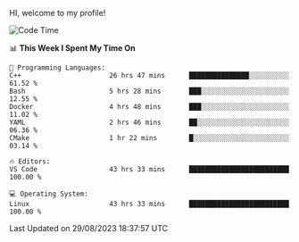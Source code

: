 HI, welcome to my profile!
<!--START_SECTION:waka-->
![Code Time](http://img.shields.io/badge/Code%20Time-1%2C292%20hrs%208%20mins-blue)

📊 **This Week I Spent My Time On** 

```text
💬 Programming Languages: 
C++                      26 hrs 47 mins      ███████████████░░░░░░░░░░   61.52 % 
Bash                     5 hrs 28 mins       ███░░░░░░░░░░░░░░░░░░░░░░   12.55 % 
Docker                   4 hrs 48 mins       ███░░░░░░░░░░░░░░░░░░░░░░   11.02 % 
YAML                     2 hrs 46 mins       ██░░░░░░░░░░░░░░░░░░░░░░░   06.36 % 
CMake                    1 hr 22 mins        █░░░░░░░░░░░░░░░░░░░░░░░░   03.14 % 

🔥 Editors: 
VS Code                  43 hrs 33 mins      █████████████████████████   100.00 % 

💻 Operating System: 
Linux                    43 hrs 33 mins      █████████████████████████   100.00 % 
```


 Last Updated on 29/08/2023 18:37:57 UTC
<!--END_SECTION:waka-->
